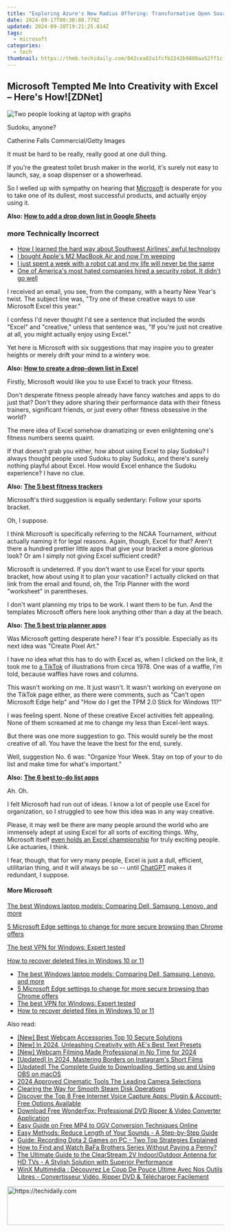 ```yaml
---
title: "Exploring Azure's New Radius Offering: Transformative Open Source Tech Empowering Multi-Cloud Operations | ZDNET"
date: 2024-09-17T00:38:08.779Z
updated: 2024-09-20T19:21:25.814Z
tags:
  - microsoft
categories:
  - tech
thumbnail: https://thmb.techidaily.com/042cea82a1fcfb2242b9880aa52ff1cf0cb7e4c3cd3e6dc3d81f2870623c2d81.jpg
---
```


## Microsoft Tempted Me Into Creativity with Excel – Here's How![ZDNet]

![Two people looking at laptop with graphs](https://www.zdnet.com/a/img/resize/eafd1a387bb7e6b0265f3284c302e0f46ce07339/2023/02/03/af3b58e0-11c8-4c69-a84b-e91c7dc510eb/gettyimages-1441723112.jpg?auto=webp&width=1280)

Sudoku, anyone?

Catherine Falls Commercial/Getty Images

It must be hard to be really, really good at one dull thing.

If you're the greatest toilet brush maker in the world, it's surely not easy to launch, say, a soap dispenser or a showerhead.

So I welled up with sympathy on hearing that [Microsoft](https://www.zdnet.com/home-and-office/work-life/microsoft-teams-premium-is-getting-a-gpt-boost-via-openai/) is desperate for you to take one of its dullest, most successful products, and actually enjoy using it.

**Also:** [**How to add a drop down list in Google Sheets**](https://www.zdnet.com/home-and-office/work-life/how-to-add-a-drop-down-list-in-google-sheets/)

### more Technically Incorrect

* [How I learned the hard way about Southwest Airlines' awful technology](https://www.zdnet.com/article/how-i-learned-the-hard-way-about-southwest-airlines-awful-technology/)
* [I bought Apple's M2 MacBook Air and now I'm weeping](https://www.zdnet.com/article/i-bought-apples-m2-macbook-air-and-now-im-weeping/)
* [I just spent a week with a robot cat and my life will never be the same](https://www.zdnet.com/article/i-just-spent-a-week-with-a-robot-cat-and-my-life-will-never-be-the-same/)
* [One of America's most hated companies hired a security robot. It didn't go well](https://www.zdnet.com/article/one-of-americas-most-hated-companies-hired-a-security-robot-it-didnt-go-well/)

I received an email, you see, from the company, with a hearty New Year's twist. The subject line was, "Try one of these creative ways to use Microsoft Excel this year." 

I confess I'd never thought I'd see a sentence that included the words "Excel" and "creative," unless that sentence was, "If you're just not creative at all, you might actually enjoy using Excel." 

Yet here is Microsoft with six suggestions that may inspire you to greater heights or merely drift your mind to a wintery woe.

**Also:** [**How to create a drop-down list in Excel**](https://www.zdnet.com/home-and-office/work-life/how-to-create-a-drop-down-list-in-excel/)

Firstly, Microsoft would like you to use Excel to track your fitness. 

Don't desperate fitness people already have fancy watches and apps to do just that? Don't they adore sharing their performance data with their fitness trainers, significant friends, or just every other fitness obsessive in the world? 

The mere idea of Excel somehow dramatizing or even enlightening one's fitness numbers seems quaint.

If that doesn't grab you either, how about using Excel to play Sudoku? I always thought people used Sudoku to play Sudoku, and there's surely nothing playful about Excel. How would Excel enhance the Sudoku experience? I have no clue.

**Also:** [**The 5 best fitness trackers**](https://www.zdnet.com/article/best-fitness-tracker/) 

Microsoft's third suggestion is equally sedentary: Follow your sports bracket.

Oh, I suppose. 

I think Microsoft is specifically referring to the NCAA Tournament, without actually naming it for legal reasons. Again, though, Excel for that? Aren't there a hundred prettier little apps that give your bracket a more glorious look? Or am I simply not giving Excel sufficient credit?

Microsoft is undeterred. If you don't want to use Excel for your sports bracket, how about using it to plan your vacation? I actually clicked on that link from the email and found, oh, the Trip Planner with the word "worksheet" in parentheses. 

I don't want planning my trips to be work. I want them to be fun. And the templates Microsoft offers here look anything other than a day at the beach.

**Also:** [**The 5 best trip planner apps**](https://www.zdnet.com/article/best-trip-planner-app/)

Was Microsoft getting desperate here? I fear it's possible. Especially as its next idea was "Create Pixel Art." 

I have no idea what this has to do with Excel as, when I clicked on the link, it took me to [a TikTok](https://www.tiktok.com/@microsoft365/video/7017812421733633285?ocid=cmm50bixyyq) of illustrations from circa 1978\. One was of a waffle, I'm told, because waffles have rows and columns. 

This wasn't working on me. It just wasn't. It wasn't working on everyone on the TikTok page either, as there were comments, such as "Can't open Microsoft Edge help" and "How do I get the TPM 2.0 Stick for Windows 11?"

I was feeling spent. None of these creative Excel activities felt appealing. None of them screamed at me to change my less than Excel-lent ways.

But there was one more suggestion to go. This would surely be the most creative of all. You have the leave the best for the end, surely.

Well, suggestion No. 6 was: "Organize Your Week. Stay on top of your to do list and make time for what's important."

**Also:** [**The 6 best to-do list apps**](https://www.zdnet.com/home-and-office/work-life/best-to-do-list-app/)

Ah. Oh.

I felt Microsoft had run out of ideas. I know a lot of people use Excel for organization, so I struggled to see how this idea was in any way creative.

Please, it may well be there are many people around the world who are immensely adept at using Excel for all sorts of exciting things. Why, Microsoft itself [even holds an Excel championship](https://www.zdnet.com/article/i-just-watched-microsoft-try-to-make-excel-exciting-recovery-wont-be-easy/) for truly exciting people. Like actuaries, I think.

I fear, though, that for very many people, Excel is just a dull, efficient, utilitarian thing, and it will always be so -- until [ChatGPT](https://www.zdnet.com/article/chatgpts-next-big-challenge-helping-microsoft-to-challenge-google-search/) makes it redundant, I suppose.

#### More Microsoft

[The best Windows laptop models: Comparing Dell, Samsung, Lenovo, and more](https://www.zdnet.com/article/best-windows-laptop/ "The best Windows laptop models: Comparing Dell, Samsung, Lenovo, and more")

[5 Microsoft Edge settings to change for more secure browsing than Chrome offers](https://www.zdnet.com/article/5-microsoft-edge-settings-to-change-for-more-secure-browsing-than-chrome-offers/ "5 Microsoft Edge settings to change for more secure browsing than Chrome offers")

[The best VPN for Windows: Expert tested](https://www.zdnet.com/article/best-vpn-for-windows-pc/ "The best VPN for Windows: Expert tested")

[How to recover deleted files in Windows 10 or 11](https://www.zdnet.com/article/how-to-recover-deleted-files-in-windows-10-or-11/ "How to recover deleted files in Windows 10 or 11")

* [The best Windows laptop models: Comparing Dell, Samsung, Lenovo, and more](https://www.zdnet.com/article/best-windows-laptop/ "The best Windows laptop models: Comparing Dell, Samsung, Lenovo, and more")
* [5 Microsoft Edge settings to change for more secure browsing than Chrome offers](https://www.zdnet.com/article/5-microsoft-edge-settings-to-change-for-more-secure-browsing-than-chrome-offers/ "5 Microsoft Edge settings to change for more secure browsing than Chrome offers")
* [The best VPN for Windows: Expert tested](https://www.zdnet.com/article/best-vpn-for-windows-pc/ "The best VPN for Windows: Expert tested")
* [How to recover deleted files in Windows 10 or 11](https://www.zdnet.com/article/how-to-recover-deleted-files-in-windows-10-or-11/ "How to recover deleted files in Windows 10 or 11")

<ins class="adsbygoogle"
     style="display:block"
     data-ad-format="autorelaxed"
     data-ad-client="ca-pub-7571918770474297"
     data-ad-slot="1223367746"></ins>

<ins class="adsbygoogle"
     style="display:block"
     data-ad-client="ca-pub-7571918770474297"
     data-ad-slot="8358498916"
     data-ad-format="auto"
     data-full-width-responsive="true"></ins>

<span class="atpl-alsoreadstyle">Also read:</span>
<div><ul>
<li><a href="https://screen-capture.techidaily.com/new-best-webcam-accessories-top-10-secure-solutions/"><u>[New] Best Webcam Accessories Top 10 Secure Solutions</u></a></li>
<li><a href="https://fox-info.techidaily.com/new-in-2024-unleashing-creativity-with-aes-best-text-presets/"><u>[New] In 2024, Unleashing Creativity with AE's Best Text Presets</u></a></li>
<li><a href="https://video-screen-grab.techidaily.com/new-webcam-filming-made-professional-in-no-time-for-2024/"><u>[New] Webcam Filming Made Professional in No Time for 2024</u></a></li>
<li><a href="https://instagram-video-files.techidaily.com/updated-in-2024-mastering-borders-on-instagrams-short-films/"><u>[Updated] In 2024, Mastering Borders on Instagram's Short Films</u></a></li>
<li><a href="https://screen-activity-recording.techidaily.com/updated-the-complete-guide-to-downloading-setting-up-and-using-obs-on-macos/"><u>[Updated] The Complete Guide to Downloading, Setting up and Using OBS on macOS</u></a></li>
<li><a href="https://extra-hints.techidaily.com/2024-approved-cinematic-tools-the-leading-camera-selections/"><u>2024 Approved Cinematic Tools The Leading Camera Selections</u></a></li>
<li><a href="https://win11-tips.techidaily.com/clearing-the-way-for-smooth-steam-disk-operations/"><u>Clearing the Way for Smooth Steam Disk Operations</u></a></li>
<li><a href="https://win-excellent.techidaily.com/discover-the-top-8-free-internet-voice-capture-apps-plugin-and-account-free-options-available/"><u>Discover the Top 8 Free Internet Voice Capture Apps: Plugin & Account-Free Options Available</u></a></li>
<li><a href="https://win-excellent.techidaily.com/download-free-wonderfox-professional-dvd-ripper-and-video-converter-application/"><u>Download Free WonderFox: Professional DVD Ripper & Video Converter Application</u></a></li>
<li><a href="https://win-excellent.techidaily.com/easy-guide-on-free-mp4-to-ogv-conversion-techniques-online/"><u>Easy Guide on Free MP4 to OGV Conversion Techniques Online</u></a></li>
<li><a href="https://win-excellent.techidaily.com/easy-methods-reduce-length-of-your-sounds-a-step-by-step-guide/"><u>Easy Methods: Reduce Length of Your Sounds - A Step-by-Step Guide</u></a></li>
<li><a href="https://win-excellent.techidaily.com/guide-recording-dota-2-games-on-pc-two-top-strategies-explained/"><u>Guide: Recording Dota 2 Games on PC - Two Top Strategies Explained</u></a></li>
<li><a href="https://win-excellent.techidaily.com/how-to-find-and-watch-bafa-brothers-series-without-paying-a-penny/"><u>How to Find and Watch BaFa Brothers Series Without Paying a Penny?</u></a></li>
<li><a href="https://buynow-info.techidaily.com/the-ultimate-guide-to-the-clearstream-2v-indooroutdoor-antenna-for-hd-tvs-a-stylish-solution-with-superior-performance/"><u>The Ultimate Guide to the ClearStream 2V Indoor/Outdoor Antenna for HD TVs - A Stylish Solution with Superior Performance</u></a></li>
<li><a href="https://solve-outstanding.techidaily.com/winx-multimedia-decouvrez-le-coup-de-pouce-ultime-avec-nos-outils-libres-convertisseur-video-ripper-dvd-and-telecharger-facilement/"><u>WinX Multimédia : Découvrez Le Coup De Pouce Ultime Avec Nos Outils Libres - Convertisseur Vidéo, Ripper DVD & Télécharger Facilement</u></a></li>
</ul></div>

<!-- affiliate ads begin -->
<a href="https://appsumo.8odi.net/c/5597632/2068412/7443" target="_top" id="2068412">
  <img src="//a.impactradius-go.com/display-ad/7443-2068412" border="0" alt="https://techidaily.com" width="728" height="90"/>
</a>
<img height="0" width="0" src="https://appsumo.8odi.net/i/5597632/2068412/7443" style="position:absolute;visibility:hidden;" border="0" />
<!-- affiliate ads end -->

